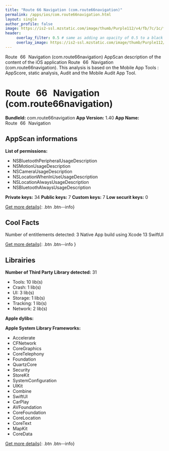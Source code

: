 ```yaml
---
title: "Route 66 Navigation (com.route66navigation)"
permalink: /apps/ios/com.route66navigation.html
layout: single
author_profile: false
image: https://is2-ssl.mzstatic.com/image/thumb/Purple112/v4/fb/7c/1c/fb7c1ce9-bb29-4999-61aa-1a728b269998/AppIcon-2-1x_U007emarketing-0-7-0-85-220.png/512x512bb.jpg
header: 
     overlay_filter: 0.5 # same as adding an opacity of 0.5 to a black background
     overlay_image: https://is2-ssl.mzstatic.com/image/thumb/Purple112/v4/fb/7c/1c/fb7c1ce9-bb29-4999-61aa-1a728b269998/AppIcon-2-1x_U007emarketing-0-7-0-85-220.png/512x512bb.jpg
---
```

Route 66 Navigation (com.route66navigation) AppScan description of the content of the iOS application Route 66 Navigation (com.route66navigation). This analysis is based on the Mobile App Tools : AppScore, static analysis, Audit and the Mobile Audit App Tool.

# Route 66 Navigation (com.route66navigation)

**BundleId:** com.route66navigation
**App Version:** 1.40
**App Name:** Route 66 Navigation


## AppScan informations 

**List of permissions:** 
- NSBluetoothPeripheralUsageDescription
- NSMotionUsageDescription
- NSCameraUsageDescription
- NSLocationWhenInUseUsageDescription
- NSLocationAlwaysUsageDescription
- NSBluetoothAlwaysUsageDescription
  
  
**Private keys:** 34
**Public keys:** 7
**Custom keys:** 7
**Low securit keys:** 0
  
[Get more details](/pricing.html){: .btn .btn--info}

## Cool Facts

Number of entitlements detected: 3
Native App
build using Xcode 13
SwiftUI
  
[Get more details](/pricing.html){: .btn .btn--info }

## Librairies 
**Number of Third Party Library detected:** 31
- Tools: 10 lib(s)
- Crash: 1 lib(s)
- UI: 3 lib(s)
- Storage: 1 lib(s)
- Tracking: 1 lib(s)
- Network: 2 lib(s)


**Apple dylibs:**


**Apple System Library Frameworks:**
- Accelerate
- CFNetwork
- CoreGraphics
- CoreTelephony
- Foundation
- QuartzCore
- Security
- StoreKit
- SystemConfiguration
- UIKit
- Combine
- SwiftUI
- CarPlay
- AVFoundation
- CoreFoundation
- CoreLocation
- CoreText
- MapKit
- CoreData


  
[Get more details](/pricing.html){: .btn .btn--info}

